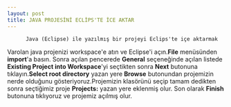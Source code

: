 ```yaml
---
layout: post
title: JAVA PROJESİNİ ECLİPS'TE İCE AKTAR
---
```

          Java (Eclipse) ile yazılmış bir projeyi Eclips'te içe aktarmak
  Varolan java projenizi workspace'e atın ve Eclipse'i açın.<b>File</b> menüsünden <b>import</b>'a basın.
Sonra açılan pencerede <b>General</b> seçeneğinde açılan listede <b>Existing Project into Workspace</b>'yi 
seçtikten sonra <b>Next</b> butonuna tıklayın.<b>Select root directory</b> yazan yere <b>Browse</b> butonundan projemizin 
nerde olduğunu gösteriyoruz.Projemizin klasörünü seçip tamam dedikten sonra seçtiğimiz proje <b>Projects:</b> yazan yere eklenmiş olur.
Son olarak <b>Finish</b> butonuna tıklıyoruz ve projemiz açılmış olur.

